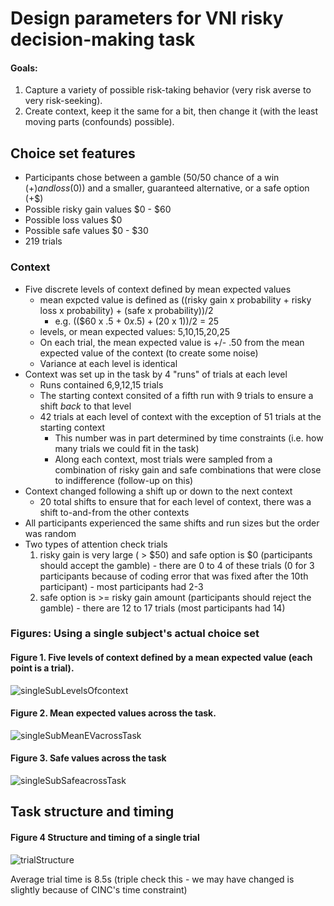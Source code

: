 # Design parameters for VNI risky decision-making task

#### Goals:
  1. Capture a variety of possible risk-taking behavior (very risk averse to very risk-seeking).
  2. Create context, keep it the same for a bit, then change it (with the least moving parts (confounds) possible).



## Choice set features
- Participants chose between a gamble (50/50 chance of a win ($+) and loss ($0)) and a smaller, guaranteed alternative, or a safe option (+$)
- Possible risky gain values $0 - $60
- Possible loss values $0 
- Possible safe values $0 - $30
- 219 trials 

### Context
- Five discrete levels of context defined by mean expected values
  - mean expcted value is defined as ((risky gain x probability + risky loss x probability) + (safe x probability))/2
    - e.g. (($60 x .5 + $0 x .5) + ($20 x 1))/2 = 25
  - levels, or  mean expected values: 5,10,15,20,25
  - On each trial, the mean expected value is +/- .50 from the mean expected value of the context (to create some noise)
  - Variance at each level is identical
- Context was set up in the task by 4 "runs" of trials at each level
  - Runs contained 6,9,12,15 trials  
  - The starting context consited of a fifth run with 9 trials to ensure a shift *back* to that level
  - 42 trials at each level of context with the exception of 51 trials at the starting context
    - This number was in part determined by time constraints (i.e. how many trials we could fit in the task) 
    - Along each context, most trials were sampled from a combination of risky gain and safe combinations that were close to indifference (follow-up on this)
- Context changed following a shift up or down to the next context
  - 20 total shifts to ensure that for each level of context, there was a shift to-and-from the other contexts
- All participants experienced the same shifts and run sizes but the order was random
- Two types of attention check trials
    1. risky gain is very large ( > $50) and safe option is $0 (participants should accept the gamble)
      - there are 0 to 4 of these trials (0 for 3 participants because of coding error that was fixed after the 10th participant)
      - most participants had 2-3
    3. safe option is >= risky gain amount (participants should reject the gamble)
      - there are 12 to 17 trials (most participants had 14)


### Figures: Using a single subject's actual choice set

#### Figure 1. Five levels of context defined by a mean expected value (each point is a trial).
![singleSubLevelsOfcontext](https://user-images.githubusercontent.com/19710394/118754277-f0e77980-b823-11eb-9cb3-8afe9505d9cb.png)

#### Figure 2. Mean expected values across the task.
![singleSubMeanEVacrossTask](https://user-images.githubusercontent.com/19710394/118754287-f5ac2d80-b823-11eb-8f5b-69960cbbaede.png)

#### Figure 3. Safe values across the task
![singleSubSafeacrossTask](https://user-images.githubusercontent.com/19710394/118754296-f9d84b00-b823-11eb-90ae-e9303217ee48.png)




## Task structure and timing

#### Figure 4 Structure and timing of a single trial
![trialStructure](https://user-images.githubusercontent.com/19710394/118421794-096a5f00-b67f-11eb-98bc-6728b0a90ad3.png)

Average trial time is 8.5s (triple check this - we may have changed is slightly because of CINC's time constraint)




